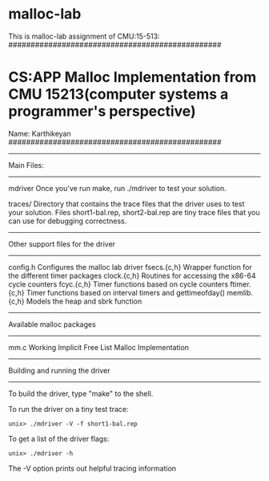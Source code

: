 # malloc-lab
This is malloc-lab assignment of CMU:15-513: 
################################################
# CS:APP Malloc Implementation from CMU 15213(computer systems a programmer's perspective) 
Name:  Karthikeyan
################################################

***********
Main Files:
***********

mdriver
        Once you've run make, run ./mdriver to test your solution.

traces/
	Directory that contains the trace files that the driver uses
	to test your solution. Files short1-bal.rep, short2-bal.rep
	are tiny trace files that you can use for debugging correctness.

**********************************
Other support files for the driver
**********************************
config.h	Configures the malloc lab driver
fsecs.{c,h}	Wrapper function for the different timer packages
clock.{c,h}	Routines for accessing the x86-64 cycle counters
fcyc.{c,h}	Timer functions based on cycle counters
ftimer.{c,h}	Timer functions based on interval timers and gettimeofday()
memlib.{c,h}	Models the heap and sbrk function

***********************
Available malloc packages
***********************
mm.c            Working Implicit Free List Malloc Implementation
*******************************
Building and running the driver
*******************************
To build the driver, type "make" to the shell.

To run the driver on a tiny test trace:

	unix> ./mdriver -V -f short1-bal.rep

To get a list of the driver flags:

	unix> ./mdriver -h

The -V option prints out helpful tracing information
